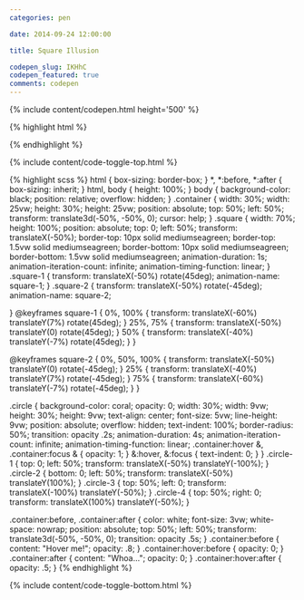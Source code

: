 ```yaml
---
categories: pen

date: 2014-09-24 12:00:00

title: Square Illusion

codepen_slug: IKHhC
codepen_featured: true
comments: codepen
---
```



{% include content/codepen.html height='500' %}

{% highlight html %}
<div class="container">
    <div class="square  square-1"></div>
    <div class="square  square-2"></div>
    <div class="circle  circle-1"></div>
    <div class="circle  circle-2"></div>
    <div class="circle  circle-3"></div>
    <div class="circle  circle-4"></div>
</div>
{% endhighlight %}

{% include content/code-toggle-top.html %}

{% highlight scss %}
html {
    box-sizing: border-box;
}
*,
*:before,
*:after {
    box-sizing: inherit;
}
html,
body {
    height: 100%;
}
body {
    background-color: black;
    position: relative;
    overflow: hidden;
}
.container {
    width: 30%;
    width: 25vw;
    height: 30%;
    height: 25vw;
    position: absolute;
    top: 50%;
    left: 50%;
    transform: translate3d(-50%, -50%, 0);
    cursor: help;
}
.square {
    width: 70%;
    height: 100%;
    position: absolute;
    top: 0;
    left: 50%;
    transform: translateX(-50%);
    border-top: 10px solid mediumseagreen;
    border-top: 1.5vw solid mediumseagreen;
    border-bottom: 10px solid mediumseagreen;
    border-bottom: 1.5vw solid mediumseagreen;
    animation-duration: 1s;
    animation-iteration-count: infinite;
    animation-timing-function: linear;
}
.square-1 {
    transform: translateX(-50%) rotate(45deg);
    animation-name: square-1;
}
.square-2 {
    transform: translateX(-50%) rotate(-45deg);
    animation-name: square-2;

}
@keyframes square-1 {
    0%, 100% {
        transform: translateX(-60%) translateY(7%) rotate(45deg);
    }
    25%, 75% {
        transform: translateX(-50%) translateY(0) rotate(45deg);
    }
    50% {
        transform: translateX(-40%) translateY(-7%) rotate(45deg);
    }
}

@keyframes square-2 {
    0%, 50%, 100% {
        transform: translateX(-50%) translateY(0) rotate(-45deg);
    }
    25% {
        transform: translateX(-40%) translateY(7%) rotate(-45deg);
    }
    75% {
        transform: translateX(-60%) translateY(-7%) rotate(-45deg);
    }
}

.circle {
    background-color: coral;
    opacity: 0;
    width: 30%;
    width: 9vw;
    height: 30%;
    height: 9vw;
    text-align: center;
    font-size: 5vw;
    line-height: 9vw;
    position: absolute;
    overflow: hidden;
    text-indent: 100%;
    border-radius: 50%;
    transition: opacity .2s;
    animation-duration: 4s;
    animation-iteration-count: infinite;
    animation-timing-function: linear;
    .container:hover &,
    .container:focus & {
        opacity: 1;
    }
    &:hover,
    &:focus {
        text-indent: 0;
    }
}
.circle-1 {
    top: 0;
    left: 50%;
    transform: translateX(-50%) translateY(-100%);
}
.circle-2 {
    bottom: 0;
    left: 50%;
    transform: translateX(-50%) translateY(100%);
}
.circle-3 {
    top: 50%;
    left: 0;
    transform: translateX(-100%) translateY(-50%);
}
.circle-4 {
    top: 50%;
    right: 0;
    transform: translateX(100%) translateY(-50%);
}

.container:before,
.container:after {
    color: white;
    font-size: 3vw;
    white-space: nowrap;
    position: absolute;
    top:  50%;
    left: 50%;
    transform: translate3d(-50%, -50%, 0);
    transition: opacity .5s;
}
.container:before {
    content: "Hover me!";
    opacity: .8;
}
.container:hover:before {
    opacity: 0;
}
.container:after {
    content: "Whoa...";
    opacity: 0;
}
.container:hover:after {
    opacity: .5;
}
{% endhighlight %}

{% include content/code-toggle-bottom.html %}
